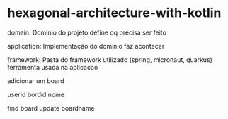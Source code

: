 # hexagonal-architecture-with-kotlin

domain: Dominio do projeto
    define oq precisa ser feito

application: Implementação do dominio
    faz acontecer

framework: Pasta do framework utilizado (spring, micronaut, quarkus)
    ferramenta usada na aplicacao

adicionar um board

userid bordid nome

find board
update boardname